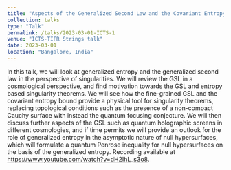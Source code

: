 ```yaml
---
title: "Aspects of the Generalized Second Law and the Covariant Entropy bound"
collection: talks
type: "Talk"
permalink: /talks/2023-03-01-ICTS-1
venue: "ICTS-TIFR Strings talk"
date: 2023-03-01
location: "Bangalore, India"
---
```


In this talk, we will look at generalized entropy and the generalized second law in the perspective of singularities. We will review the GSL in a cosmological perspective, and find motivation towards the GSL and entropy based singularity theorems. We will see how the fine-grained GSL and the covariant entropy bound provide a physical tool for singularity theorems, replacing topological conditions such as the presence of a non-compact Cauchy surface with instead the quantum focusing conjecture. We will then discuss further aspects of the GSL such as quantum holographic screens in different cosmologies, and if time permits we will provide an outlook for the role of generalized entropy in the asymptotic nature of null hypersurfaces, which will formulate a quantum Penrose inequality for null hypersurfaces on the basis of the generalized entropy. Recording available at https://www.youtube.com/watch?v=dH2IhL_s3o8. 
